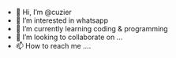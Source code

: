 - 👋 Hi, I’m @cuzier
- 👀 I’m interested in whatsapp
- 🌱 I’m currently learning coding & programming
- 💞️ I’m looking to collaborate on ...
- 📫 How to reach me ....

<!---
cuzier/cuzier is a ✨ special ✨ repository because its `README.md` (this file) appears on your GitHub profile.
You can click the Preview link to take a look at your changes.
--->
